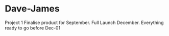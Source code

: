 # Dave-James
Project 1
Finalise product for September.
  Full Launch December. Everything ready to go before Dec-01
